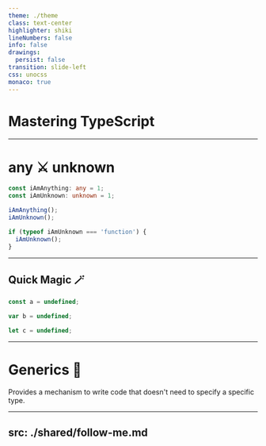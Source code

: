 ```yaml
---
theme: ./theme
class: text-center
highlighter: shiki
lineNumbers: false
info: false
drawings:
  persist: false
transition: slide-left
css: unocss
monaco: true
---
```


# Mastering TypeScript

---

# any ⚔️ unknown

```ts {monaco}
const iAmAnything: any = 1;
const iAmUnknown: unknown = 1;

iAmAnything();
iAmUnknown();

if (typeof iAmUnknown === 'function') {
  iAmUnknown();
}
```

<!-- 
While `any` type is a necessary feature for TypeScript, and is primarily used for backward compatibility with JavaScript, its usage should be limited as much as possible, its excessive use will quickly lead to coding errors that will be difficult to find.
-->

---

## Quick Magic 🪄

<div class="mt-6"></div>

```ts {monaco}
const a = undefined;

var b = undefined;

let c = undefined;
```

<!-- 
It is able to infer the type based on variable type as well
-->

---

# Generics 🧬

<div v-click>
Provides a mechanism to write code that doesn't need to specify a specific type.
</div>

<!-- 
Upto the caller to specify the type the generic function/class/interface
will be working with.
-->
---
src: ./shared/follow-me.md
---
